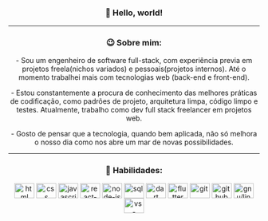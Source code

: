 <div align="center">
    <h3>🖖 Hello, world!</h3>
</div>

<hr>

<div align="center">
    <h3>😉 Sobre mim:</h3>
    <p>- Sou um engenheiro de software full-stack, com experiência previa em projetos freela(nichos variados) e
        pessoais(projetos internos). Até o momento trabalhei mais com tecnologias web (back-end e front-end).</p>
    <p>- Estou constantemente a procura de conhecimento das melhores práticas de codificação, como padrões de projeto,
        arquitetura limpa, código limpo e testes. Atualmente, trabalho como dev full stack freelancer em projetos web.
    </p>
    <p>- Gosto de pensar que a tecnologia, quando bem aplicada, não só melhora o nosso dia como nos abre um mar de novas
        possibilidades.</p>
</div>

<hr>

<div align="center">
    <h3>🚀 Habilidades:</h3>
    <img align="center" alt="html" height="30" width="40"
        src="https://cdn.jsdelivr.net/gh/devicons/devicon/icons/html5/html5-original.svg">
    <img align="center" alt="css" height="30" width="40"
        src="https://cdn.jsdelivr.net/gh/devicons/devicon/icons/css3/css3-original.svg">
    <img align="center" alt="javascript" height="30" width="40"
        src="https://cdn.jsdelivr.net/gh/devicons/devicon/icons/javascript/javascript-original.svg">
    <img align="center" alt="react-js" height="30" width="40"
        src="https://cdn.jsdelivr.net/gh/devicons/devicon/icons/react/react-original.svg">
    <img align="center" alt="node-js" height="30" width="40"
        src="https://cdn.jsdelivr.net/gh/devicons/devicon/icons/nodejs/nodejs-original.svg">
    <img align="center" alt="sql" height="30" width="40"
        src="https://cdn.jsdelivr.net/gh/devicons/devicon/icons/mysql/mysql-original.svg">
    <img align="center" alt="dart" height="30" width="40"
        src="https://cdn.jsdelivr.net/gh/devicons/devicon/icons/dart/dart-original.svg">
    <img align="center" alt="flutter" height="30" width="40"
        src="https://cdn.jsdelivr.net/gh/devicons/devicon/icons/flutter/flutter-original.svg">
    <img align="center" alt="git" height="30" width="40"
        src="https://cdn.jsdelivr.net/gh/devicons/devicon/icons/git/git-original.svg">
    <img align="center" alt="github" height="30" width="40"
        src="https://cdn.jsdelivr.net/gh/devicons/devicon/icons/github/github-original.svg">
    <img align="center" alt="gnu/linux" height="30" width="40"
        src="https://cdn.jsdelivr.net/gh/devicons/devicon/icons/linux/linux-original.svg">
    <img align="center" alt="vs-code" height="30" width="40"
        src="https://cdn.jsdelivr.net/gh/devicons/devicon/icons/vscode/vscode-original.svg">
</div>
